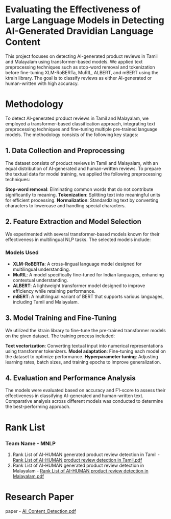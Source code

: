 # Evaluating the Effectiveness of Large Language Models in Detecting AI-Generated Dravidian Language Content

This project focuses on detecting AI-generated product reviews in Tamil and Malayalam using transformer-based models. We applied text preprocessing techniques such as stop-word removal and tokenization before fine-tuning XLM-RoBERTa, MuRIL, ALBERT, and mBERT using the ktrain library. The goal is to classify reviews as either AI-generated or human-written with high accuracy.

# Methodology
To detect AI-generated product reviews in Tamil and Malayalam, we employed a transformer-based classification approach, integrating text preprocessing techniques and fine-tuning multiple pre-trained language models. The methodology consists of the following key stages:

## 1. Data Collection and Preprocessing
The dataset consists of product reviews in Tamil and Malayalam, with an equal distribution of AI-generated and human-written reviews. To prepare the textual data for model training, we applied the following preprocessing techniques:

**Stop-word removal**: Eliminating common words that do not contribute significantly to meaning.
**Tokenization**: Splitting text into meaningful units for efficient processing.
**Normalization**: Standardizing text by converting characters to lowercase and handling special characters.

## 2. Feature Extraction and Model Selection
We experimented with several transformer-based models known for their effectiveness in multilingual NLP tasks. The selected models include:

### Models Used  
- **XLM-RoBERTa**: A cross-lingual language model designed for multilingual understanding.  
- **MuRIL**: A model specifically fine-tuned for Indian languages, enhancing contextual understanding.  
- **ALBERT**: A lightweight transformer model designed to improve efficiency while retaining performance.  
- **mBERT**: A multilingual variant of BERT that supports various languages, including Tamil and Malayalam.  


## 3. Model Training and Fine-Tuning
We utilized the ktrain library to fine-tune the pre-trained transformer models on the given dataset. The training process included:

**Text vectorization**: Converting textual input into numerical representations using transformer tokenizers.
**Model adaptation**: Fine-tuning each model on the dataset to optimize performance.
**Hyperparameter tuning**: Adjusting learning rates, batch sizes, and training epochs to improve generalization.

## 4. Evaluation and Performance Analysis
The models were evaluated based on accuracy and F1-score to assess their effectiveness in classifying AI-generated and human-written text. Comparative analysis across different models was conducted to determine the best-performing approach.

# Rank List
### Team Name - MNLP
1. Rank List of AI-HUMAN generated product review detection in Tamil - [Rank List of AI-HUMAN product review detection in Tamil.pdf](https://github.com/user-attachments/files/19090275/Rank.List.of.AI-HUMAN.product.review.detection.in.Tamil.pdf)
2. Rank List of AI-HUMAN generated product review detection in Malayalam - [Rank List of AI-HUMAN product review detection in Malayalam.pdf](https://github.com/user-attachments/files/19090291/Rank.List.of.AI-HUMAN.product.review.detection.in.Malayalam.pdf)

# Research Paper
paper - [AI_Content_Detection.pdf](https://github.com/user-attachments/files/19090398/AI_Content_Detection.pdf)



